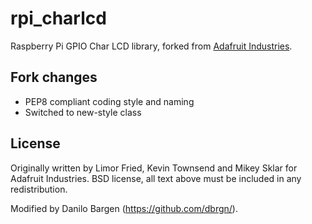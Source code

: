 rpi_charlcd
===========

Raspberry Pi GPIO Char LCD library, forked from [Adafruit
Industries](https://github.com/adafruit/Adafruit-Raspberry-Pi-Python-Code/tree/master/Adafruit_CharLCD).


Fork changes
------------

- PEP8 compliant coding style and naming
- Switched to new-style class


License
--------

Originally written by Limor Fried, Kevin Townsend and Mikey Sklar for Adafruit
Industries. BSD license, all text above must be included in any redistribution.

Modified by Danilo Bargen (https://github.com/dbrgn/).
